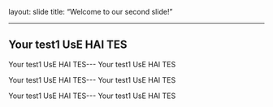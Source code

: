 layout: slide
title: “Welcome to our second slide!”

---
Your test1
UsE HAI TES
---
Your test1
UsE HAI TES---
Your test1
UsE HAI TES


Your test1
UsE HAI TES---
Your test1
UsE HAI TES


Your test1
UsE HAI TES---
Your test1
UsE HAI TES
